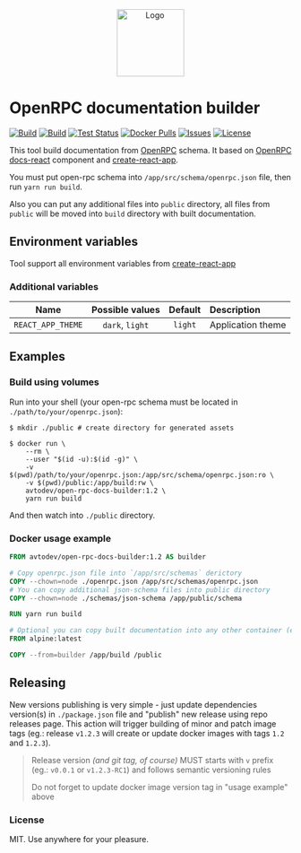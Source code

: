 <div align="center">
  <img src="https://hsto.org/webt/nc/kx/au/nckxaurura8zfd6pxx5vdh_ssw4.png" alt="Logo" width="120" />
</div>

# OpenRPC documentation builder

[![Build][badge_automated]][link_hub]
[![Build][badge_build]][link_hub]
[![Test Status][badge_test]][link_test]
[![Docker Pulls][badge_pulls]][link_hub]
[![Issues][badge_issues]][link_issues]
[![License][badge_license]][link_license]

This tool build documentation from [OpenRPC] schema. It based on [OpenRPC docs-react][openrpc-docs-react] component and [create-react-app].

You must put open-rpc schema into `/app/src/schema/openrpc.json` file, then run `yarn run build`.  

Also you can put any additional files into `public` directory, all files from `public` will be moved into `build` directory with built documentation.

## Environment variables

Tool support all environment variables from [create-react-app]

### Additional variables

Name              | Possible values | Default | Description
:---------------: | :-------------: | :-----: | :----------------
`REACT_APP_THEME` | `dark`, `light` | `light` | Application theme

## Examples

### Build using volumes

Run into your shell (your open-rpc schema must be located in `./path/to/your/openrpc.json`):

```shell script
$ mkdir ./public # create directory for generated assets

$ docker run \
    --rm \
    --user "$(id -u):$(id -g)" \
    -v $(pwd)/path/to/your/openrpc.json:/app/src/schema/openrpc.json:ro \
    -v $(pwd)/public:/app/build:rw \
    avtodev/open-rpc-docs-builder:1.2 \
    yarn run build
```

And then watch into `./public` directory.

### Docker usage example

```dockerfile
FROM avtodev/open-rpc-docs-builder:1.2 AS builder

# Copy openrpc.json file into `/app/src/schemas` derictory
COPY --chown=node ./openrpc.json /app/src/schemas/openrpc.json
# You can copy additional json-schema files into public directory
COPY --chown=node ./schemas/json-schema /app/public/schema

RUN yarn run build

# Optional you can copy built documentation into any other container (eg.: nginx)
FROM alpine:latest

COPY --from=builder /app/build /public
```

## Releasing

New versions publishing is very simple - just update dependencies version(s) in `./package.json` file and "publish" new release using repo releases page. This action will trigger building of minor and patch image tags (eg.: release `v1.2.3` will create or update docker images with tags `1.2` and `1.2.3`).

> Release version _(and git tag, of course)_ MUST starts with `v` prefix (eg.: `v0.0.1` or `v1.2.3-RC1`) and follows semantic versioning rules
>
> Do not forget to update docker image version tag in "usage example" above

### License

MIT. Use anywhere for your pleasure.

[OpenRPC]:https://spec.open-rpc.org/
[openrpc-docs-react]:https://github.com/open-rpc/docs-react
[create-react-app]:https://github.com/facebook/create-react-app
[badge_automated]:https://img.shields.io/docker/cloud/automated/avtodev/open-rpc-docs-builder.svg?maxAge=30
[badge_pulls]:https://img.shields.io/docker/pulls/avtodev/open-rpc-docs-builder.svg?maxAge=30
[badge_issues]:https://img.shields.io/github/issues/avto-dev/open-rpc-docs-builder-docker.svg?maxAge=30
[badge_build]:https://img.shields.io/docker/cloud/build/avtodev/open-rpc-docs-builder.svg?maxAge=30
[badge_license]:https://img.shields.io/github/license/avto-dev/open-rpc-docs-builder-docker.svg?maxAge=30
[badge_test]:https://img.shields.io/github/workflow/status/avto-dev/open-rpc-docs-builder-docker/build?maxAge=30&logo=github
[link_test]:https://github.com/avto-dev/open-rpc-docs-builder-docker/actions
[link_hub]:https://hub.docker.com/r/avtodev/open-rpc-docs-builder
[link_license]:https://github.com/avto-dev/open-rpc-docs-builder-docker/blob/master/LICENSE
[link_issues]:https://github.com/avtodev/open-rpc-docs-builder-docker/issues

